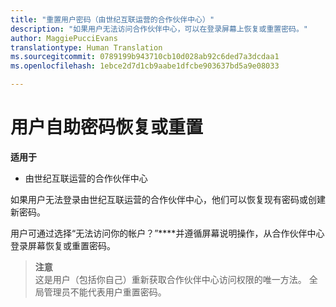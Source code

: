 ```yaml
---
title: "重置用户密码（由世纪互联运营的合作伙伴中心）"
description: "如果用户无法访问合作伙伴中心，可以在登录屏幕上恢复或重置密码。"
author: MaggiePucciEvans
translationtype: Human Translation
ms.sourcegitcommit: 0789199b943710cb10d028ab92c6ded7a3dcdaa1
ms.openlocfilehash: 1ebce2d7d1cb9aabe1dfcbe903637bd5a9e08033

---
```


# 用户自助密码恢复或重置

**适用于**

-   由世纪互联运营的合作伙伴中心


如果用户无法登录由世纪互联运营的合作伙伴中心，他们可以恢复现有密码或创建新密码。 

用户可通过选择“无法访问你的帐户？”****并遵循屏幕说明操作，从合作伙伴中心登录屏幕恢复或重置密码。 

>**注意**<br>这是用户（包括你自己）重新获取合作伙伴中心访问权限的唯一方法。 全局管理员不能代表用户重置密码。



 







<!--HONumber=Oct16_HO1-->


